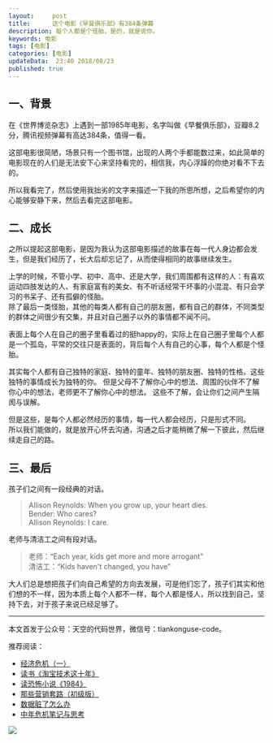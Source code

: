 ```yaml
---   
layout:     post  
title:      这个电影《早餐俱乐部》有384条弹幕  
description: 每个人都是个怪胎，是的，就是说你。      
keywords: 电影 
tags: [电影]  
categories: [电影]  
updateData:  23:40 2018/08/23   
published: true   
---  
```




## 一、背景  

在《世界博览杂志》上遇到一部1985年电影，名字叫做《早餐俱乐部》，豆瓣8.2分，腾讯视频弹幕有高达384条，值得一看。  


这部电影很简陋，场景只有一个图书馆，出现的人两个手都能数过来，如此简单的电影现在的人们是无法安下心来坚持看完的，相信我，内心浮躁的你绝对看不下去的。  


所以我看完了，然后使用我拙劣的文字来描述一下我的所思所想，之后希望你的内心能够安静下来，然后去看完这部电影。    


## 二、成长

之所以提起这部电影，是因为我认为这部电影描述的故事在每一代人身边都会发生，但是我们经历了，长大后却忘记了，从而使得相同的故事继续发生。  


上学的时候，不管小学、初中、高中、还是大学，我们周围都有这样的人：有喜欢运动四肢发达的人、有家庭富有的美女、有不听话经常干坏事的小混混、有只会学习的书呆子、还有孤僻的怪胎。   
除了最后一类怪胎，其他的每类人都有自己的朋友圈，都有自己的群体，不同类型的群体之间很少有交集，并且对自己圈子以外的事情都不闻不问。  


表面上每个人在自己的圈子里看着过的挺happy的，实际上在自己圈子里每个人都是一个孤岛，平常的交往只是表面的，背后每个人有自己的心事，每个人都是个怪胎。  


其实每个人都有自己独特的家庭、独特的童年、独特的朋友圈、独特的性格。这些独特的事情成长为独特的你。
但是父母不了解你心中的想法、周围的伙伴不了解你心中的想法，老师更不了解你心中的想法。 
这些不了解，会让你们之间产生隔阂与误解。  


但是这些，是每个人都必然经历的事情，每一代人都会经历，只是形式不同。  
所以我们能做的，就是放开心怀去沟通，沟通之后才能稍微了解一下彼此，然后继续走自己的路。  

## 三、最后  


孩子们之间有一段经典的对话。  

> Allison Reynolds: When you grow up, your heart dies.   
> Bender: Who cares?   
> Allison Reynolds: I care.  


老师与清洁工之间有段对话。  


> 老师：“Each year, kids get more and more arrogant”  
> 清洁工：“Kids haven't changed, you have”  


大人们总是想把孩子们向自己希望的方向去发展，可是他们忘了，孩子们其实和他们想的不一样，因为本质上每个人都不一样，每个人都是怪人，所以找到自己，坚持下去，对于孩子来说已经足够了。  


---


本文首发于公众号：天空的代码世界，微信号：tiankonguse-code。  


推荐阅读：  


* [经济危机（一）](https://mp.weixin.qq.com/s/hxO7oR8cLljSClYS-yE6pw)   
* [读书《淘宝技术这十年》](https://mp.weixin.qq.com/s/IeOQGh22U_1TPrf6sYYTkQ)   
* [读恐怖小说《1984》](https://mp.weixin.qq.com/s/q7HL5o_R5cqJc0b9Ll7EMw)    
* [那些营销套路（初级版）](https://mp.weixin.qq.com/s/xdvqZo9ll6kaL66Cdx)   
* [数据脏了怎么办](https://mp.weixin.qq.com/s/Blw4yxmIsE51dzzbNcfFbg)    
* [中年危机笔记与思考](https://mp.weixin.qq.com/s/dFzDtZS0JN6hhpc1DF-e_g)     



![](http://res.tiankonguse.com/images/tiankonguse-support.png) 




